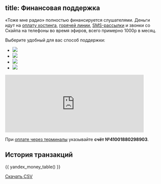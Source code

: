 title: Финансовая поддержка
---

«Тоже мне радио» полностью финансируется слушателями.  Деньги идут на [оплату
хостинга][1], [горячей линии][2], [SMS-рассылки][3] и звонки со Скайпа на
телефоны во время эфиров, всего примерно 1000р в месяц.

Выберите удобный для вас способ поддержки:

<ul id="donationtypes">
<li class="current"><img src="/files/yandex-money-88x31.png" src="Яндекс.Деньги"/></li>
<li><a href="/support/donate/paypal/" accesskey="p" title="PayPal"><img src="/files/paypal-88x31.png" src="PayPal"/></a></li>
<li><a href="/support/donate/bitcoin/" accesskey="b" title="BitCoin"><img src="/files/bitcoin-88x31.png" src="BitCoin"/></a></li>
<li><a href="https://flattr.com/profile/tmradio" accesskey="f" title="Flattr"><img src="/files/flattr-88x31.png" src="Flattr"/></a></li>
</ul>

<iframe frameborder="0" scrolling="no" src="https://money.yandex.ru/embed/donate.xml?uid=41001880298903&amp;default-sum=100&amp;targets=%d0%9d%d0%b0+%d0%be%d0%bf%d0%bb%d0%b0%d1%82%d1%83+%d1%85%d0%be%d1%81%d1%82%d0%b8%d0%bd%d0%b3%d0%b0&amp;button-text=01&amp;comment=on&amp;hint=%d0%9e%d1%81%d1%82%d0%b0%d0%b2%d1%8c%d1%82%d0%b5+%d0%ba%d0%be%d0%bc%d0%bc%d0%b5%d0%bd%d1%82%d0%b0%d1%80%d0%b8%d0%b9+%d0%b5%d1%81%d0%bb%d0%b8+%d0%b6%d0%b5%d1%80%d1%82%d0%b2%d1%83%d1%82%d0%b5+%d0%bd%d0%b0+%d1%87%d1%82%d0%be-%d1%82%d0%be+%d0%ba%d0%be%d0%bd%d0%ba%d1%80%d0%b5%d1%82%d0%bd%d0%be+%d0%b8%d0%bb%d0%b8+%d1%85%d0%be%d1%82%d0%b8%d1%82%d0%b5+%d0%b1%d1%8b%d1%82%d1%8c+%d1%83%d0%bf%d0%be%d0%bc%d1%8f%d0%bd%d1%83%d1%82%d1%8b%d0%bc+%d0%b2+%d0%a2%d0%a1%d0%9d." width="450" height="187"></iframe>

При [оплате через терминалы][4] указывайте **счёт №41001880298903**.

## История транзакций

{{ yandex_money_table() }}

[Скачать CSV](/support/donate/yandex/history.csv)


[1]: http://files.tmradio.net/billing/
[2]: /hotline/
[3]: /live/sms/
[4]: https://money.yandex.ru/doc.xml?id=522781
